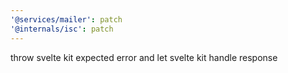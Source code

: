 ```yaml
---
'@services/mailer': patch
'@internals/isc': patch
---
```


throw svelte kit expected error and let svelte kit handle response
